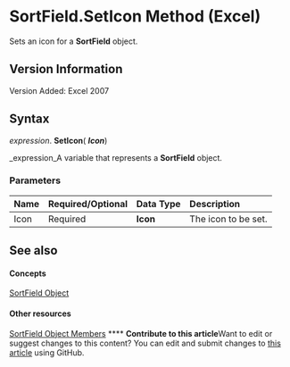 
# SortField.SetIcon Method (Excel)

Sets an icon for a  **SortField** object.


## Version Information

Version Added: Excel 2007 


## Syntax

 _expression_. **SetIcon**( **_Icon_**)

 _expression_A variable that represents a  **SortField** object.


### Parameters



|**Name**|**Required/Optional**|**Data Type**|**Description**|
|:-----|:-----|:-----|:-----|
|Icon|Required| **Icon**|The icon to be set.|

## See also


#### Concepts


 [SortField Object](2becf77f-c072-2060-9baf-ebcf785c05bb.md)
#### Other resources


 [SortField Object Members](f690a20f-e9aa-8ac7-2389-093707269120.md)
****   **Contribute to this article**Want to edit or suggest changes to this content? You can edit and submit changes to  [this article](https://github.com/jhershey00/VBA_Excel_Test/OpenXMLCon/articles/840e5a6b-bbaf-087d-06ba-715bde7cbe00.md) using GitHub.

